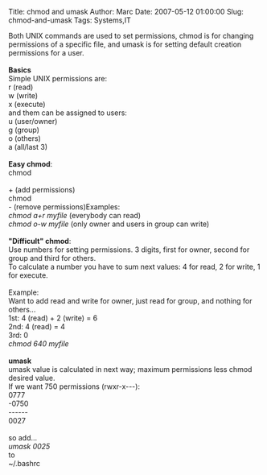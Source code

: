 Title: chmod and umask
Author: Marc
Date: 2007-05-12 01:00:00
Slug: chmod-and-umask
Tags: Systems,IT

Both UNIX commands are used to set permissions, <span class="blsp-spelling-error" id="SPELLING_ERROR_0">chmod</span> is for changing permissions of a specific file, and <span class="blsp-spelling-error" id="SPELLING_ERROR_1">umask</span> is for setting default creation permissions for a user.<br/><br/><span style="font-weight: bold">Basics</span><br/>Simple UNIX permissions are:<br/>r (read)<br/>w (write)<br/>x (execute)<br/>and them can be assigned to users:<br/>u (user/owner)<br/>g (group)<br/>o (others)<br/>a (all/last 3)<br/><br/><span style="font-weight: bold">Easy <span class="blsp-spelling-error" id="SPELLING_ERROR_2">chmod</span></span>:<br/><span class="blsp-spelling-error" id="SPELLING_ERROR_3">chmod</span><br/><br/><permission>+<users> <filename> (add <span class="blsp-spelling-corrected" id="SPELLING_ERROR_4">permissions</span>)<br/><span class="blsp-spelling-error" id="SPELLING_ERROR_5">chmod</span></filename></users></permission><br/><permission>-<users> <filename> (remove <span class="blsp-spelling-corrected" id="SPELLING_ERROR_6">permissions</span>)</filename></users></permission>Examples:<br/><span style="font-style: italic"><span class="blsp-spelling-error" id="SPELLING_ERROR_7">chmod</span> a+r <span class="blsp-spelling-error" id="SPELLING_ERROR_8">myfile</span></span> (everybody can read)<br/><span style="font-style: italic"><span class="blsp-spelling-error" id="SPELLING_ERROR_9">chmod</span> o-w <span class="blsp-spelling-error" id="SPELLING_ERROR_10">myfile</span></span> (only owner and users in group can write)<br/><br/><span style="font-weight: bold">"Difficult" <span class="blsp-spelling-error" id="SPELLING_ERROR_11">chmod</span></span>:<br/>Use numbers for setting permissions. 3 digits, first for owner, second for group and third for others.<br/>To calculate a number you have to sum next values: 4 for read, 2 for write, 1 for execute.<br/><br/>Example:<br/>Want to add read and write for owner, just read for group, and nothing for others...<br/>1st: 4 (read) + 2 (write) = 6<br/>2<span class="blsp-spelling-error" id="SPELLING_ERROR_12">nd</span>: 4 (read) = 4<br/>3rd: 0<br/><span style="font-style: italic"><span class="blsp-spelling-error" id="SPELLING_ERROR_13">chmod</span> 640 <span class="blsp-spelling-error" id="SPELLING_ERROR_14">myfile</span></span><br/><br/><span style="font-weight: bold"><span class="blsp-spelling-error" id="SPELLING_ERROR_15">umask</span><span style="font-weight: bold"></span></span><br/><span class="blsp-spelling-error" id="SPELLING_ERROR_16">umask</span> value is calculated in next way; maximum permissions less <span class="blsp-spelling-error" id="SPELLING_ERROR_18">chmod</span> desired value.<br/>If we want 750 permissions (<span class="blsp-spelling-error" id="SPELLING_ERROR_19">rwxr</span>-x---):<br/>0777<br/>-0750<br/>------<br/>0027<br/><br/>so add...<br/><span style="font-style: italic"><span class="blsp-spelling-error" id="SPELLING_ERROR_20">umask</span> 0025</span><span style="font-weight: bold"><span style="font-weight: bold"></span><br/></span>to<br/>~/.<span class="blsp-spelling-error" id="SPELLING_ERROR_21">bashrc</span>